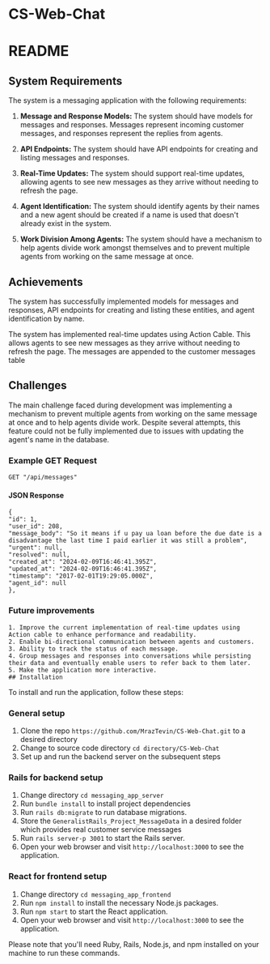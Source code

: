 # CS-Web-Chat
# README

## System Requirements

The system is a messaging application with the following requirements:

1. **Message and Response Models:** The system should have models for messages and responses. Messages represent incoming customer messages, and responses represent the replies from agents.

2. **API Endpoints:** The system should have API endpoints for creating and listing messages and responses.

3. **Real-Time Updates:** The system should support real-time updates, allowing agents to see new messages as they arrive without needing to refresh the page.

4. **Agent Identification:** The system should identify agents by their names and a new agent should be created if a name is used that doesn't already exist in the system.

5. **Work Division Among Agents:** The system should have a mechanism to help agents divide work amongst themselves and to prevent multiple agents from working on the same message at once.

## Achievements

The system has successfully implemented models for messages and responses, API endpoints for creating and listing these entities, and agent identification by name. 

The system has implemented real-time updates using Action Cable. This allows agents to see new messages as they arrive without needing to refresh the page. The messages are appended to the customer messages table

## Challenges

The main challenge faced during development was implementing a mechanism to prevent multiple agents from working on the same message at once and to help agents divide work. Despite several attempts, this feature could not be fully implemented due to issues with updating the agent's name in the database.

### Example GET Request

`GET "/api/messages"`

#### JSON Response
```
{
"id": 1,
"user_id": 208,
"message_body": "So it means if u pay ua loan before the due date is a disadvantage the last time I paid earlier it was still a problem",
"urgent": null,
"resolved": null,
"created_at": "2024-02-09T16:46:41.395Z",
"updated_at": "2024-02-09T16:46:41.395Z",
"timestamp": "2017-02-01T19:29:05.000Z",
"agent_id": null
},
```

### Future improvements
```
1. Improve the current implementation of real-time updates using Action cable to enhance performance and readability.
2. Enable bi-directional communication between agents and customers.
3. Ability to track the status of each message.
4. Group messages and responses into conversations while persisting their data and eventually enable users to refer back to them later.
5. Make the application more interactive.
## Installation
```

To install and run the application, follow these steps:

### General setup
1. Clone the repo `https://github.com/MrazTevin/CS-Web-Chat.git` to a desired directory
2. Change to source code directory `cd directory/CS-Web-Chat`
3. Set up and run the backend server on the subsequent steps

### Rails for backend setup

1. Change directory `cd messaging_app_server`
2. Run `bundle install` to install project dependencies
3. Run `rails db:migrate` to run database migrations.
4. Store the `GeneralistRails_Project_MessageData` in a desired folder which provides real customer service messages
5. Run `rails server-p 3001` to start the Rails server.
6. Open your web browser and visit `http://localhost:3000` to see the application.

### React for frontend setup

1. Change directory `cd messaging_app_frontend`
2. Run `npm install` to install the necessary Node.js packages.
3. Run `npm start` to start the React application.
4. Open your web browser and visit `http://localhost:3000` to see the application.

Please note that you'll need Ruby, Rails, Node.js, and npm installed on your machine to run these commands.
